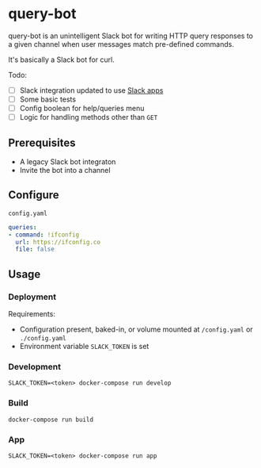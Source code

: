 # query-bot

query-bot is an unintelligent Slack bot for writing HTTP query responses to a given channel when user messages match pre-defined commands.

It's basically a Slack bot for curl.

Todo:
- [ ] Slack integration updated to use [Slack apps](https://api.slack.com/start)
- [ ] Some basic tests
- [ ] Config boolean for help/queries menu
- [ ] Logic for handling methods other than `GET`

## Prerequisites
- A legacy Slack bot integraton
- Invite the bot into a channel

## Configure
`config.yaml`
```yaml
queries:
- command: !ifconfig
  url: https://ifconfig.co
  file: false
```

## Usage
### Deployment
Requirements:
- Configuration present, baked-in, or volume mounted at `/config.yaml` or `./config.yaml`
- Environment variable `SLACK_TOKEN` is set

### Development
```shell
SLACK_TOKEN=<token> docker-compose run develop
```

### Build
```shell
docker-compose run build
```

### App
```shell
SLACK_TOKEN=<token> docker-compose run app
```
